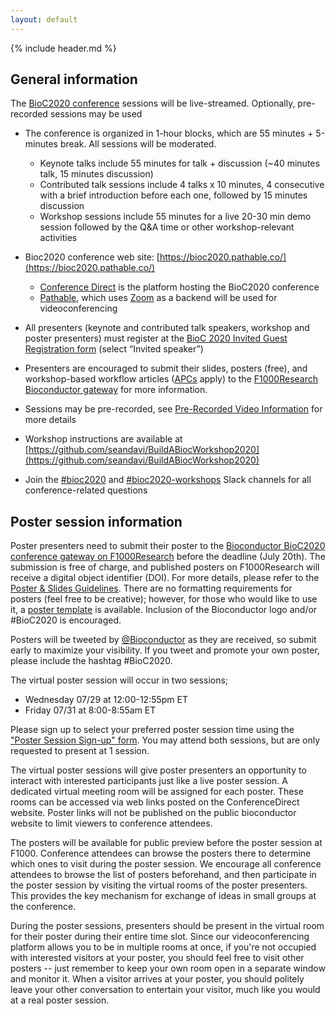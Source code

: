 ```yaml
---
layout: default
---
```


{% include header.md %}

## General information

The [BioC2020 conference](https://bioc2020.pathable.co/) sessions will be live-streamed. Optionally, pre-recorded sessions may be used

- The conference is organized in 1-hour blocks, which are 55 minutes + 5-minutes break. All sessions will be moderated.
    - Keynote talks include 55 minutes for talk + discussion (~40 minutes talk, 15 minutes discussion)
    - Contributed talk sessions include 4 talks x 10 minutes, 4 consecutive with a brief introduction before each one, followed by 15 minutes discussion
    - Workshop sessions include 55 minutes for a live 20-30 min demo session followed by the Q&A time or other workshop-relevant activities
    
- Bioc2020 conference web site: [https://bioc2020.pathable.co/](https://bioc2020.pathable.co/)
    - [Conference Direct](https://conferencedirect.com/) is the platform hosting the BioC2020 conference
    - [Pathable](https://pathable.com/), which uses [Zoom](https://zoom.us/) as a backend will be used for videoconferencing

- All presenters (keynote and contributed talk speakers, workshop and poster presenters) must register at the [BioC 2020 Invited Guest Registration form](https://docs.google.com/forms/d/e/1FAIpQLSe5gIWOJnyPcCaObhqbaht_64mf8SabZ_K8Y68EozXqX83clw/viewform) (select “Invited speaker”)

- Presenters are encouraged to submit their slides, posters (free), and workshop-based workflow articles ([APCs](https://f1000research.com/for-authors/article-processing-charges) apply) to the [F1000Research Bioconductor gateway](https://f1000research.com/gateways/bioconductor/about-this-gateway) for more information.

- Sessions may be pre-recorded, see [Pre-Recorded Video Information](https://drive.google.com/file/d/1u8V9sHL9pRKoPUAsIky3d4s_EfVOSSZQ/view?usp=sharing) for more details

- Workshop instructions are available at [https://github.com/seandavi/BuildABiocWorkshop2020](https://github.com/seandavi/BuildABiocWorkshop2020)

- Join the [#bioc2020](https://community-bioc.slack.com/archives/CLAEUFVAA) and [#bioc2020-workshops](https://community-bioc.slack.com/archives/C015QR5FCGN) Slack channels for all conference-related questions

## Poster session information

Poster presenters need to submit their poster to the [Bioconductor BioC2020 conference gateway on F1000Research](https://f1000research.com/gateways/bioconductor/about-this-gateway) before the deadline (July 20th). The submission is free of charge, and published posters on F1000Research will receive a digital object identifier (DOI). For more details, please refer to the [Poster & Slides Guidelines](https://f1000research.com/gateways/bioconductor/for-authors/posters-and-slides-guidelines). There are no formatting requirements for posters (feel free to be creative); however, for those who would like to use it, a [poster template](https://drive.google.com/file/d/1N3pDnixeVwRFrjQrSJL9eziXq4RpcfaT/view?usp=sharing) is available. Inclusion of the Bioconductor logo and/or #BioC2020 is encouraged. 

Posters will be tweeted by [@Bioconductor](https://twitter.com/Bioconductor) as they are received, so submit early to maximize your visibility.  If you tweet and promote your own poster, please include the hashtag #BioC2020.

The virtual poster session will occur in two sessions;

- Wednesday 07/29 at 12:00-12:55pm ET 
- Friday    07/31 at 8:00-8:55am ET

Please sign up to select your preferred poster session time using the ["Poster Session Sign-up" form](https://forms.gle/G38AUCFjNordAgc48).  You may attend both sessions, but are only requested to present at 1 session. 

The virtual poster sessions will give poster presenters an opportunity to interact with interested participants just like a live poster session. A dedicated virtual meeting room will be assigned for each poster. These rooms can be accessed via web links posted on the ConferenceDirect website. Poster links will not be published on the public bioconductor website to limit viewers to conference attendees.

The posters will be available for public preview before the poster session at F1000. Conference attendees can browse the posters there to determine which ones to visit during the poster session. We encourage all conference attendees to browse the list of posters beforehand, and then participate in the poster session by visiting the virtual rooms of the poster presenters. This provides the key mechanism for exchange of ideas in small groups at the conference.

During the poster sessions, presenters should be present in the virtual room for their poster during their entire time slot. Since our videoconferencing platform allows you to be in multiple rooms at once, if you're not occupied with interested visitors at your poster, you should feel free to visit other posters -- just remember to keep your own room open in a separate window and monitor it. When a visitor arrives at your poster, you should politely leave your other conversation to entertain your visitor, much like you would at a real poster session.
